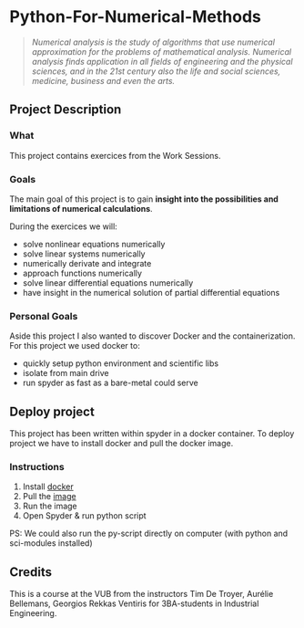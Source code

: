 # Python-For-Numerical-Methods
>*Numerical analysis is the study of algorithms that use numerical approximation for the problems of mathematical analysis. Numerical analysis finds application in all fields of engineering and the physical sciences, and in the 21st century also the life and social sciences, medicine, business and even the arts.*
## Project Description

### What
This project contains exercices from the Work Sessions. 

### Goals
The main goal of this project is to gain
**insight into the possibilities and limitations of numerical calculations**.

During the exercices we will:
- solve nonlinear equations numerically
- solve linear systems numerically
- numerically derivate and integrate
- approach functions numerically
- solve linear differential equations numerically
- have insight in the numerical solution of partial differential equations

### Personal Goals
Aside this project I also wanted to discover Docker and the containerization.
For this project we used docker to:
- quickly setup python environment and scientific libs
- isolate from main drive
- run spyder as fast as a bare-metal could serve

## Deploy project
This project has been written within spyder in a docker container.
To deploy project we have to install docker and pull the docker image.

### Instructions
1. Install [docker](https://docs.docker.com/get-docker/) 
2. Pull the [image](https://hub.docker.com/r/compdatasci/spyder-desktop)
3. Run the image
4. Open Spyder & run python script

PS: We could also run the py-script directly on computer (with python and sci-modules installed)

## Credits 
This is a course at the VUB from the instructors Tim De Troyer, Aurélie Bellemans, Georgios Rekkas Ventiris for 3BA-students in Industrial Engineering.
